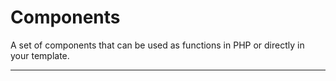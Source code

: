 # Components

A set of components that can be used as functions in PHP or directly in your template.

---
